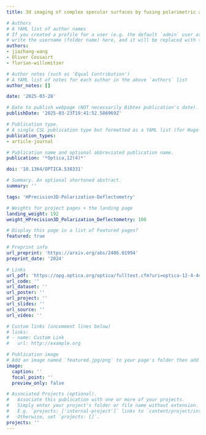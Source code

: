 ```yaml
---
title: 3d imaging of complex specular surfaces by fusing polarimetric and deflectometric information

# Authors
# A YAML list of author names
# If you created a profile for a user (e.g. the default `admin` user at `content/authors/admin/`), 
# write the username (folder name) here, and it will be replaced with their full name and linked to their profile.
authors:
- jiazhang-wang
- Oliver Cossairt
- florian-willomitzer

# Author notes (such as 'Equal Contribution')
# A YAML list of notes for each author in the above `authors` list
author_notes: []

date: '2025-03-28'

# Date to publish webpage (NOT necessarily Bibtex publication's date).
publishDate: '2025-03-23T19:41:52.586969Z'

# Publication type.
# A single CSL publication type but formatted as a YAML list (for Hugo requirements).
publication_types:
- article-journal

# Publication name and optional abbreviated publication name.
publication: '*Optica,12(4)*'

doi: '10.1364/OPTICA.538331'

# Summary. An optional shortened abstract.
summary: ''

tags: 'HPrecision3D-Polarization-Deflectometry'

# Weights for project pages + the landing page
landing_weight: 192
weight_HPrecision3D_Polarization_Deflectometry: 100

# Display this page in a list of Featured pages?
featured: true

# Preprint info
url_preprint: 'https://arxiv.org/abs/2406.01994'
preprint_date: '2024'

# Links
url_pdf: 'https://opg.optica.org/optica/fulltext.cfm?uri=optica-12-4-446&id=569660'
url_code: ''
url_dataset: ''
url_poster: ''
url_project: ''
url_slides: ''
url_source: ''
url_video: ''

# Custom links (uncomment lines below)
# links:
# - name: Custom Link
#   url: http://example.org

# Publication image
# Add an image named `featured.jpg/png` to your page's folder then add a caption below.
image:
  caption: ''
  focal_point: ''
  preview_only: false

# Associated Projects (optional).
#   Associate this publication with one or more of your projects.
#   Simply enter your project's folder or file name without extension.
#   E.g. `projects: ['internal-project']` links to `content/project/internal-project/index.md`.
#   Otherwise, set `projects: []`.
projects: ''
---
```

